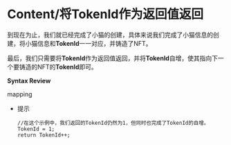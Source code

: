 # Content/将TokenId作为返回值返回

到现在为止，我们就已经完成了小猫的创建，具体来说我们完成了小猫信息的创建，将小猫信息和**TokenId**一一对应，并铸造了NFT。

最后，我们只需要将**TokenId**作为返回值返回，并将**TokenId**自增，使其指向下一个要铸造的NFT的**TokenId**即可。

**Syntax Review**

mapping

- 提示
    
    ```solidity
    //在这个示例中，我们返回的TokenId仍然为1，但同时也完成了TokenId的自增。
    TokenId = 1;
    return TokenId++;
    ```